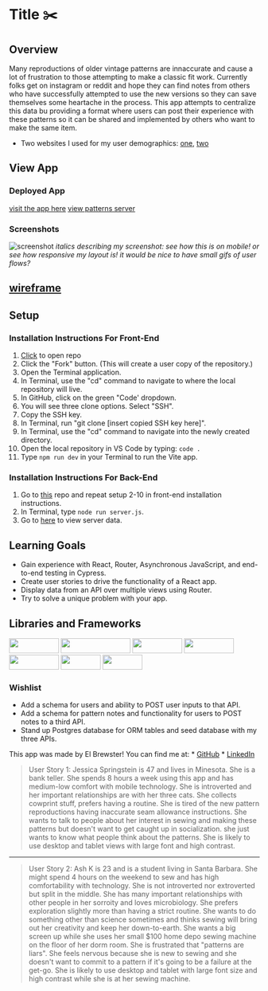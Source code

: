 # **Title** ✂️

## **Overview**

Many reproductions of older vintage patterns are innaccurate and cause a lot of frustration to those attempting to make a classic fit work. Currently folks get on instagram or reddit and hope they can find notes from others who have successfully attempted to use the new versions so they can save themselves some heartache in the process.  This app attempts to centralize this data bu providing a format where users can post their experience with these patterns so it can be shared and implemented by others who want to make the same item. 
[^1]: User Story
[^2]: User Story

- Two websites I used for my user demographics: [one](https://www.moodfabrics.com/), [two](https://simplicity.com/)

## View App 

### Deployed App
[visit the app here](https://classic-aepv7dq7h-elbrewster.vercel.app/)
[view patterns server](https://api-patterns-for-ash.vercel.app/patterns)

### Screenshots
<!-- [title](link) -link to that gif website -->
![screenshot]("src/assets/screenshot1.png") 
*italics describing my screenshot: see how this is on mobile! or see how responsive my layout is!*
*it would be nice to have small gifs of user flows?*

[wireframe](link)
---
## Setup
### Installation Instructions For Front-End
1. [Click](https://github.com/ElBrewster/Classic-Fit) to open repo 
2. Click the "Fork" button. (This will create a user copy of the repository.)
3. Open the Terminal application.
4. In Terminal, use the "cd" command to navigate to where the local repository will live.
5. In GitHub, click on the green "Code' dropdown.
6. You will see three clone options. Select "SSH".
7. Copy the SSH key.
8. In Terminal, run "git clone [insert copied SSH key here]".
9. In Terminal, use the "cd" command to navigate into the newly created directory.
10. Open the local repository in VS Code by typing: `code .`
11. Type `npm run dev` in your Terminal to run the Vite app.

### Installation Instructions For Back-End
1. Go to [this](https://github.com/ElBrewster/api-patterns-for-ash) repo and repeat setup 2-10 in front-end installation instructions.
2. In Terminal, type `node run server.js`.
3. Go to [here](http://localhost:5500/patterns) to view server data.

## Learning Goals
- Gain experience with React, Router, Asynchronous JavaScript, and end-to-end testing in Cypress.
- Create user stories to drive the functionality of a React app.
- Display data from an API over multiple views using Router.
- Try to solve a unique problem with your app.

## Libraries and Frameworks
<div>
  <img src="https://img.shields.io/badge/-react-333333?logo=react&style=for-the-badge" width="100" height="30"/> 
  <img src="https://img.shields.io/badge/-react%20router-f44250?logo=react%20router&logoColor=white&style=for-the-badge" width="140" height="30"/>
  <img src="https://img.shields.io/badge/-cypress-007780?logo=cypress&logoColor=white&style=for-the-badge" width="100" height="30"/>
  <img src="https://img.shields.io/badge/-CSS3-315780?logo=css3&style=for-the-badge" width="100" height="30"/>
  <img src="https://img.shields.io/badge/-sass-c69?logo=sass&logoColor=white&style=for-the-badge" width="100" height="30"/>  
  <img src="https://img.shields.io/badge/-npm-c12127?logo=npm&logoColor=white&style=for-the-badge" width="80"  height="30"/>
  <img src="https://img.shields.io/badge/-vite-333333?logo=vite&style=for-the-badge" width="80" height="30"/>
</div>

### Wishlist
- Add a schema for users and ability to POST user inputs to that API.
- Add a schema for pattern notes and functionality for users to POST notes to a third API.
- Stand up Postgres database for ORM tables and seed database with my three APIs.

This app was made by El Brewster! You can find me at:
    * [GitHub](https://github.com/ElBrewster)
    * [LinkedIn](https://www.linkedin.com/in/el-brewster-9817b0255/)

[^1]: 
> User Story 1: Jessica Springstein is 47 and lives in Minesota. She is a bank teller. She spends 8 hours a week using this app and has medium-low comfort with mobile technology. She is introverted and her important relationships are with her three cats. She collects cowprint stuff, prefers having a routine. She is tired of the new pattern reproductions having inaccurate seam allowance instructions. She wants to talk to people about her interest in sewing and making these patterns but doesn't want to get caught up in socialization. she just wants to know what people think about the patterns. She is likely to use desktop and tablet views with large font and high contrast.
---
[^2]: 
> User Story 2: Ash K is 23 and is a student living in Santa Barbara. She might spend 4 hours on the weekend to sew and has high comfortability with technology. She is not introverted nor extroverted but split in the middle. She has many important relationships with other people in her sorroity and loves microbiology. She prefers exploration slightly more than having a strict routine. She wants to do something other than science sometimes and thinks sewing will bring out her creativity and keep her down-to-earth. She wants a big screen up while she uses her small $100 home depo sewing machine on the floor of her dorm room. She is frustrated that "patterns are liars". She feels nervous because she is new to sewing and she doesn't want to commit to a pattern if it's going to be a failure at the get-go. She is likely to use desktop and tablet with large font size and high contrast while she is at her sewing machine. 
    
